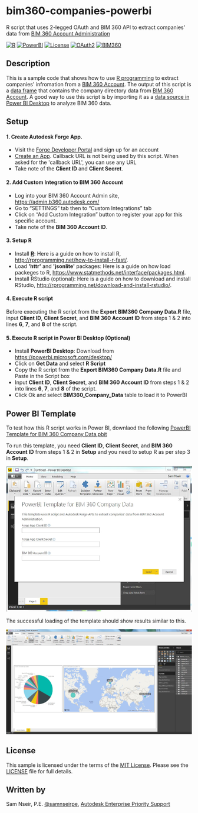 # bim360-companies-powerbi
R script that uses 2-legged OAuth and BIM 360 API to extract companies' data from [BIM 360 Account Administration](https://admin.b360.autodesk.com/login)

[![R](http://img.shields.io/:R-v3.4.1-blue.svg)](https://www.r-project.org/)
[![PowerBI](https://img.shields.io/badge/PowerBI-v2.51-blue.svg)](http://powerbi.microsoft.com/)
[![License](http://img.shields.io/:license-mit-blue.svg)](http://opensource.org/licenses/MIT) 
[![OAuth2](https://img.shields.io/badge/OAuth2-v2-green.svg)](http://developer.autodesk.com/)
[![BIM360](https://img.shields.io/badge/BIM360-v1-green.svg)](http://developer.autodesk.com/)


## Description

This is a sample code that shows how to use [R programming](https://www.r-project.org/) to extract companies' infromation from a [BIM 360 Account](https://admin.b360.autodesk.com/login). The output of this script is a [data frame](http://www.r-tutor.com/r-introduction/data-frame) that contains the company directory data from [BIM 360 Account](https://admin.b360.autodesk.com/login). A good way to use this script is by importing it as a [data source in Power BI Desktop](https://powerbi.microsoft.com/en-us/documentation/powerbi-desktop-data-sources/) to analyze BIM 360 data.

## Setup
#### 1. Create Autodesk Forge App.
* Visit the [Forge Developer Portal](https://developer.autodesk.com) and sign up for an account
* [Create an App](https://developer.autodesk.com/myapps/create). Callback URL is not being used by this script. When asked for the 'callback URL', you can use any URL
* Take note of the **Client ID** and **Client Secret**.

#### 2. Add Custom Integration to BIM 360 Account
* Log into your BIM 360 Account Admin site, https://admin.b360.autodesk.com/
* Go to “SETTINGS” tab then to “Custom Integrations” tab
* Click on “Add Custom Integration” button to register your app for this specific account.
* Take note of the **BIM 360 Account ID**.

#### 3. Setup R
* Install **[R](https://cran.r-project.org/mirrors.html)**:  Here is a guide on how to install R, http://rprogramming.net/how-to-install-r-fast/.
* Load **'httr'** and **'jsonlite'** packages: Here is a guide on how load packeges to R, https://www.statmethods.net/interface/packages.html.
* Install RStudio (optional): Here is a guide on how to download and install RStudio, http://rprogramming.net/download-and-install-rstudio/.

#### 4. Execute R script
Before executing the R script from the **Export BIM360 Company Data.R** file, input **Client ID**, **Client Secret**, and **BIM 360 Account ID** from steps 1 & 2 into lines **6**, **7**, and **8** of the script.

#### 5. Execute R script in Power BI Desktop (Optional)
* Install **PowerBI Desktop**: Download from https://powerbi.microsoft.com/desktop/
* Click on **Get Data** and select **R Script**
* Copy the R script from the **Export BIM360 Company Data.R** file and Paste in the Script box
* Input **Client ID**, **Client Secret**, and **BIM 360 Account ID** from steps 1 & 2 into lines **6**, **7**, and **8** of the script.
* Click Ok and select **BIM360_Company_Data** table to load it to PowerBI

## Power BI Template
To test how this R script works in Power BI, downlaod the following [PowerBI Template for BIM 360 Company Data.pbit](http://autode.sk/bim360companiestemplate)

To run this template, you need  **Client ID**, **Client Secret**, and **BIM 360 Account ID** from steps 1 & 2 in **Setup** and you need to setup R as per step 3 in **Setup**.

![](template.jpg)

The successful loading of the template should show results similar to this. 

![](template_result.jpg)

## License

This sample is licensed under the terms of the [MIT License](http://opensource.org/licenses/MIT).
Please see the [LICENSE](LICENSE) file for full details.

## Written by

Sam Nseir, P.E. [@samnseirpe](https://www.linkedin.com/in/samnseirpe/), [Autodesk Enterprise Priority Support](https://enterprisehub.autodesk.com/)
